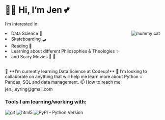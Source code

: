 <h1>🙌🏻 Hi, I’m Jen 💕 </h1>
<p> I’m interested in: </p><img align="right" img alt="mummy cat" src="https://media.giphy.com/media/rmV9g0Wb1lPji/giphy.gif" />
<li> Data Science 🧮 </li> 
<li>Skateboarding 🛹 </li> 
<li>Reading 📖 </li>
<li>Learning about different Philosophies & Theologies ✨ </li> 
<li>and Scary Movies 🎥 🍿  </li>
<br>
<p>
  
                           
</p>
🌱 **I’m currently learning Data Science at Codeup!**
💞️ I’m looking to collaborate on anything that will help me learn more about Python + Pandas, SQL and data management. 
📫 How to reach me jen.j.eyring@gmail.com


<h3>Tools I am learning/working with:</h3>
<p>
  
  <img alt="git" src="https://img.shields.io/badge/-Git-F05032?style=flat-square&logo=git&logoColor=white" />
  <img alt="html5" src="https://img.shields.io/badge/-HTML5-E34F26?style=flat-square&logo=html5&logoColor=white" />
  <img alt="PyPI - Python Version" src="https://img.shields.io/pypi/pyversions/pandas">
</p>

<!---
jeneyring/jeneyring is a ✨ special ✨ repository because its `README.md` (this file) appears on your GitHub profile.
You can click the Preview link to take a look at your changes.
--->
